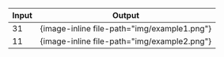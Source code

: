 | Input | Output                                      |
| ----- | ------------------------------------------- |
| 31    | {image-inline file-path="img/example1.png"} |
| 11    | {image-inline file-path="img/example2.png"} |
